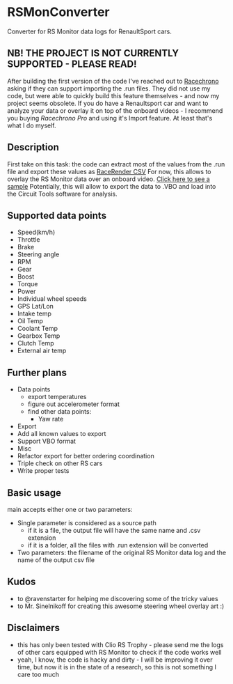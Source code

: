 # RSMonConverter
Converter for RS Monitor data logs for RenaultSport cars.

## NB! THE PROJECT IS NOT CURRENTLY SUPPORTED - PLEASE READ!
After building the first version of the code I've reached out to [Racechrono](https://racechrono.com/) asking if they can support importing the .run files. They did not use my code, but were able to quickly build this feature themselves - and now my project seems obsolete. If you do have a Renaultsport car and want to analyze your data or overlay it on top of the onboard videos - I recommend you buying *Racechrono Pro* and using it's Import feature. At least that's what I do myself.

## Description
First take on this task: the code can extract most of the values from the .run file and export these values as [RaceRender CSV](http://racerender.com/Developer/DataFormat.html)
For now, this allows to overlay the RS Monitor data over an onboard video. [Click here to see a sample](https://youtu.be/NIescnEe7I0)
Potentially, this will allow to export the data to .VBO and load into the Circuit Tools software for analysis.

## Supported data points
- Speed(km/h)
- Throttle
- Brake
- Steering angle
- RPM
- Gear
- Boost
- Torque
- Power
- Individual wheel speeds
- GPS Lat/Lon
- Intake temp
- Oil Temp
- Coolant Temp
- Gearbox Temp
- Clutch Temp
- External air temp

## Further plans
- Data points
  - export temperatures
  - figure out accelerometer format
  - find other data points:
    - Yaw rate
- Export
 - Add all known values to export
 - Support VBO format 
- Misc
 - Refactor export for better ordering coordination
 - Triple check on other RS cars
 - Write proper tests

## Basic usage
main accepts either one or two parameters: 
- Single parameter is considered as a source path
    - if it is a file, the output file will have the same name and .csv extension
    - if it is a folder, all the files with .run extension will be converted
- Two parameters: the filename of the original RS Monitor data log and the name of the output csv file


## Kudos
- to @ravenstarter for helping me discovering some of the tricky values
- to Mr. Sinelnikoff for creating this awesome steering wheel overlay art :)

## Disclaimers
- this has only been tested with Clio RS Trophy - please send me the logs of other cars equipped with RS Monitor to check if the code works well
- yeah, I know, the code is hacky and dirty - I will be improving it over time, but now it is in the state of a research, so this is not something I care too much
